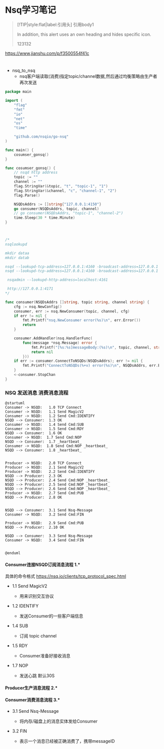 

# Nsq学习笔记



> [!TIP|style:flat|label:引用头]
> 引用body1
> 
> In addition, this alert uses an own heading and hides specific icon.
> 
> 123132

https://www.jianshu.com/p/f3500554f41c


# 

- nsq_to_nsq
  - nsq客户端读取(消费)指定topic/channel数据,然后通过均衡策略由生产者再次发送


```go
package main

import (
	"flag"
	"fmt"
	"io"
	"net"
	"os"
	"time"

	"github.com/nsqio/go-nsq"
)

func main() {
	cosumser_gonsq()
}

func cosumser_gonsq() {
	// nsqd http address
	topic := ""
	channel := ""
	flag.StringVar(&topic, "t", "topic-1", "1")
	flag.StringVar(&channel, "c", "channel-1", "2")
	flag.Parse()

	NSQDsAddrs := []string{"127.0.0.1:4150"}
	go consumer(NSQDsAddrs, topic, channel)
	// go consumer(NSQDsAddrs, "topic-1", "channel-2")
	time.Sleep(30 * time.Minute)
}



/*
nsqlookupd

mkdir dataa
mkdir datab

nsqd --lookupd-tcp-address=127.0.0.1:4160 -broadcast-address=127.0.0.1 -tcp-address=127.0.0.1:4150 -http-address=0.0.0.0:4151 -data-path=./dataa
nsqd --lookupd-tcp-address=127.0.0.1:4160 -broadcast-address=127.0.0.1 -tcp-address=127.0.0.1:4152 -http-address=0.0.0.0:4153 -data-path=./datab

 nsqadmin --lookupd-http-address=localhost:4161

 http://127.0.0.1:4171
*/

func consumer(NSQDsAddrs []string, topic string, channel string) {
	cfg := nsq.NewConfig()
	consumer, err := nsq.NewConsumer(topic, channel, cfg)
	if err != nil {
		fmt.Printf("nsq.NewConsumer error(%s)\n", err.Error())
		return
	}

	consumer.AddHandler(nsq.HandlerFunc(
		func(message *nsq.Message) error {
			fmt.Printf("[%s:%s]messageBody:(%s)\n", topic, channel, string(message.Body))
			return nil
		}))
	if err := consumer.ConnectToNSQDs(NSQDsAddrs); err != nil {
		fmt.Printf("ConnectToNSQDs(%+v) error(%s)\n", NSQDsAddrs, err.Error())
	}
	<-consumer.StopChan
}

```

### NSQ 发送消息 消费消息流程
```plantuml
@startuml
Consumer -> NSQD:   1.0 TCP Connect
Consumer -> NSQD:   1.1 Send MagicV2
Consumer -> NSQD:   1.2 Send Cmd:IDENTIFY
NSQD --> Consumer:  1.3 OK
Consumer -> NSQD:   1.4 Send Cmd:SUB
Consumer -> NSQD:   1.5 Send Cmd:RDY
NSQD --> Consumer:  1.6 OK
Consumer -> NSQD:  1.7 Send Cmd:NOP 
NSQD --> Consumer:	1.7 _heartbeat_
Consumer -> NSQD:  1.8 Send Cmd:NOP _heartbeat_
NSQD --> Consumer:	1.8 _heartbeat_


Producer -> NSQD: 	2.0 TCP Connect
Producer -> NSQD:	2.1 Send MagicV2
Producer -> NSQD:	2.2 Send Cmd:IDENTIFY
NSQD --> Producer:  2.3 OK
NSQD --> Producer:  2.4 Send Cmd:NOP _heartbeat_
NSQD --> Producer:  2.5 Send Cmd:NOP _heartbeat_
NSQD --> Producer:  2.6 Send Cmd:NOP _heartbeat_
Producer -> NSQD:	2.7 Send Cmd:PUB
NSQD --> Producer:  2.8 OK


NSQD --> Consumer:  3.1 Send Nsq-Message
Consumer -> NSQD:   3.2 Send Cmd:FIN

Producer -> NSQD:	2.9 Send Cmd:PUB
NSQD --> Producer:  2.10 OK

NSQD --> Consumer:  3.3 Send Nsq-Message
Consumer -> NSQD:   3.4 Send Cmd:FIN


@enduml
```


#### Consumer连接NSQD订阅消息流程 1.*

具体的命令格式 https://nsq.io/clients/tcp_protocol_spec.html

- 1.1 Send MagicV2  
  - 用来识别交互协议

- 1.2 IDENTIFY 
  - 发送Consumer的一些客户端信息

- 1.4 SUB 
  - 订阅 topic channel

- 1.5 RDY 
  - Consumer准备好接收消息

- 1.7 NOP 
  - 发送心跳 默认30S
  

#### Producer生产消息流程 2.*

#### Consumer消费消息流程 3.*

- 3.1 Send Nsq-Message  
  - 将内存/磁盘上的消息实体发给Consumer

- 3.2 FIN 
  - 表示一个消息已经被正确消费了，携带messageID

